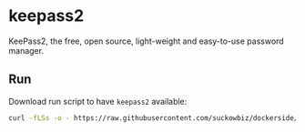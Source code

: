 # keepass2

KeePass2, the free, open source, light-weight and easy-to-use password manager.

## Run

Download run script to have `keepass2` available:

```bash
curl -fLSs -o - https://raw.githubusercontent.com/suckowbiz/dockerside/master/keepass2/keepass2 > /var/tmp/keepass2 && sudo mv /var/tmp/keepass2 /usr/local/bin/ && sudo chmod +x /usr/local/bin/keepass2
```